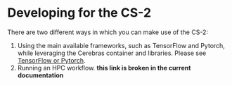 # Developing for the CS-2
       
There are two different ways in which you can  make use of the CS-2:  
1. Using the main available frameworks, such as TensorFlow and Pytorch, while leveraging the Cerebras container and libraries. Please see [TensorFlow or Pytorch](https://www.psc.edu/resources/neocortex/docs/developing-for-cs/#tensorflow-or-pytorch).
2. Running an HPC workflow.  **this link is broken in the current documentation**
  
